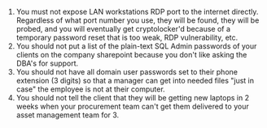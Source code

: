 1. You must not expose LAN workstations RDP port to the internet directly. Regardless of what port number you use, they will be found, they will be probed, and you will eventually get cryptolocker'd because of a temporary password reset that is too weak, RDP vulnerability, etc.
1. You should not put a list of the plain-text SQL Admin passwords of your clients on the company sharepoint because you don't like asking the DBA's for support.
1. You should not have all domain user passwords set to their phone extension (3 digits) so that a manager can get into needed files "just in case" the employee is not at their computer. 
1. You should not tell the client that they will be getting new laptops in 2 weeks when your procurement team can't get them delivered to your asset management team for 3.
